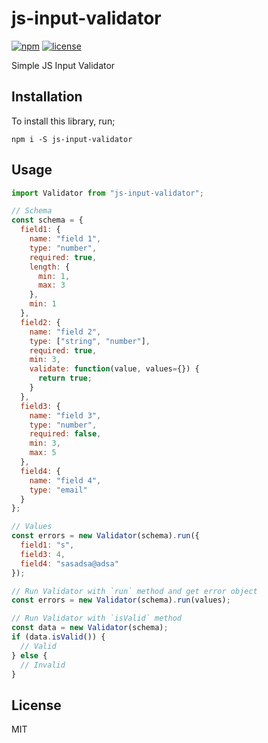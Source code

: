 # js-input-validator

[![npm](https://img.shields.io/npm/v/js-input-validator.svg)](https://www.npmjs.com/package/js-input-validator)
[![license](https://img.shields.io/github/license/99xt-incubator/js-input-validator.svg)](https://github.com/99xt-incubator/js-input-validator/blob/master/LICENSE)

Simple JS Input Validator

## Installation

To install this library, run;

```
npm i -S js-input-validator
```

## Usage

```js
import Validator from "js-input-validator";

// Schema
const schema = {
  field1: {
    name: "field 1",
    type: "number",
    required: true,
    length: {
      min: 1,
      max: 3
    },
    min: 1
  },
  field2: {
    name: "field 2",
    type: ["string", "number"],
    required: true,
    min: 3,
    validate: function(value, values={}) {
      return true;
    }
  },
  field3: {
    name: "field 3",
    type: "number",
    required: false,
    min: 3,
    max: 5
  },
  field4: {
    name: "field 4",
    type: "email"
  }
};

// Values
const errors = new Validator(schema).run({
  field1: "s",
  field3: 4,
  field4: "sasadsa@adsa"
});

// Run Validator with `run` method and get error object
const errors = new Validator(schema).run(values);

// Run Validator with `isValid` method
const data = new Validator(schema);
if (data.isValid()) {
  // Valid
} else {
  // Invalid
}
```

## License

MIT
